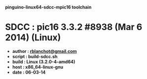<b>pinguino-linux64-sdcc-mpic16 toolchain<b>

SDCC : pic16 3.3.2 #8938 (Mar  6 2014) (Linux)
===========
  * author  : rblanchot@gmail.com
  * script  : build-sdcc.sh
  * build   : Linux (3.2.0-4-amd64)
  * host    : x86_64-linux-gnu
  * date    : 06-03-14
